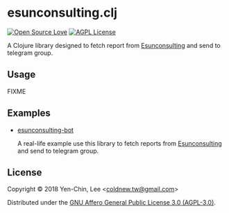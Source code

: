 # esunconsulting.clj

[![Open Source Love](https://badges.frapsoft.com/os/v3/open-source.svg?v=103)](https://github.com/coldnew/esunconsulting.clj)
[![AGPL License](http://img.shields.io/badge/license-AGPL%20v3-red.svg?style=flat)](http://opensource.org/licenses/AGPL-3.0)

A Clojure library designed to fetch report from [Esunconsulting](https://www.esunconsulting.com.tw/all_reports.asp) and send to telegram group.

## Usage

FIXME

## Examples

- [esunconsulting-bot](https://github.com/coldnew/esunconsulting-bot)

  A real-life example use this library to fetch reports from [Esunconsulting](https://www.esunconsulting.com.tw/all_reports.asp) and send to telegram group.

## License

Copyright © 2018 Yen-Chin, Lee <<coldnew.tw@gmail.com>>

Distributed under the [GNU Affero General Public License 3.0 (AGPL-3.0)](https://www.gnu.org/licenses/agpl-3.0.en.html).
